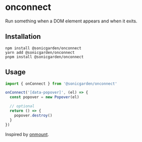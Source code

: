 # onconnect

Run something when a DOM element appears and when it exits.

## Installation

```
npm install @sonicgarden/onconnect
yarn add @sonicgarden/onconnect
pnpm install @sonicgarden/onconnect
```

## Usage

```javascript
import { onConnect } from '@sonicgarden/onconnect'

onConnect('[data-popover]', (el) => {
  const popover = new Popover(el)

  // optional
  return () => {
    popover.destroy()
  }
})
```

Inspired by [onmount](https://www.npmjs.com/package/onmount).
